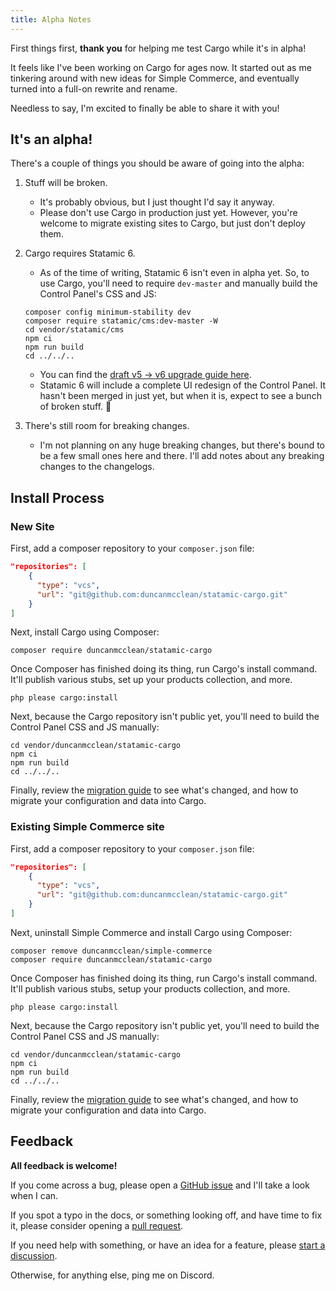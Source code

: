 ```yaml
---
title: Alpha Notes
---
```


First things first, **thank you** for helping me test Cargo while it's in alpha!

It feels like I've been working on Cargo for ages now. It started out as me tinkering around with new ideas for Simple Commerce, and eventually turned into a full-on rewrite and rename. 

Needless to say, I'm excited to finally be able to share it with you! 

## It's an alpha!
There's a couple of things you should be aware of going into the alpha:

1. Stuff will be broken.
	* It's probably obvious, but I just thought I'd say it anyway.
    * Please don't use Cargo in production just yet. However, you're welcome to migrate existing sites to Cargo, but just don't deploy them.
2. Cargo requires Statamic 6.
   * As of the time of writing, Statamic 6 isn't even in alpha yet. So, to use Cargo, you'll need to require `dev-master` and manually build the Control Panel's CSS and JS:
     
	```
	composer config minimum-stability dev
	composer require statamic/cms:dev-master -W
	cd vendor/statamic/cms
	npm ci
	npm run build
    cd ../../..
	```

	* You can find the [draft v5 -> v6 upgrade guide here](https://github.com/statamic/docs/blob/6.0/content/collections/docs/5-to-6.md).
    * Statamic 6 will include a complete UI redesign of the Control Panel. It hasn't been merged in just yet, but when it is, expect to see a bunch of broken stuff. 🫠
3. There's still room for breaking changes.
    * I'm not planning on any huge breaking changes, but there's bound to be a few small ones here and there. I'll add notes about any breaking changes to the changelogs.

## Install Process
### New Site
First, add a composer repository to your `composer.json` file:

```json
"repositories": [
    {
      "type": "vcs",
      "url": "git@github.com:duncanmcclean/statamic-cargo.git"
    }
]
```

Next, install Cargo using Composer:

```
composer require duncanmcclean/statamic-cargo
```

Once Composer has finished doing its thing, run Cargo's install command. It'll publish various stubs, set up your products collection, and more.

```
php please cargo:install
```

Next, because the Cargo repository isn't public yet, you'll need to build the Control Panel CSS and JS manually:

```
cd vendor/duncanmcclean/statamic-cargo
npm ci
npm run build
cd ../../..
```

Finally, review the [migration guide](/docs/migrating-from-simple-commerce) to see what's changed, and how to migrate your configuration and data into Cargo.

### Existing Simple Commerce site
First, add a composer repository to your `composer.json` file:

```json
"repositories": [
    {
      "type": "vcs",
      "url": "git@github.com:duncanmcclean/statamic-cargo.git"
    }
]
```

Next, uninstall Simple Commerce and install Cargo using Composer:

```
composer remove duncanmcclean/simple-commerce
composer require duncanmcclean/statamic-cargo
```

Once Composer has finished doing its thing, run Cargo's install command. It'll publish various stubs, setup your products collection, and more.

```
php please cargo:install
```

Next, because the Cargo repository isn't public yet, you'll need to build the Control Panel CSS and JS manually:

```
cd vendor/duncanmcclean/statamic-cargo
npm ci
npm run build
cd ../../..
```

Finally, review the [migration guide](/docs/migrating-from-simple-commerce) to see what's changed, and how to migrate your configuration and data into Cargo.

## Feedback
**All feedback is welcome!**

If you come across a bug, please open a [GitHub issue](https://github.com/duncanmcclean/statamic-cargo/issues/new?template=bug_report.yml) and I'll take a look when I can. 

If you spot a typo in the docs, or something looking off, and have time to fix it, please consider opening a [pull request](https://github.com/duncanmcclean/statamic-cargo/pulls). 

If you need help with something, or have an idea for a feature, please [start a discussion](https://github.com/duncanmcclean/statamic-cargo/discussions/new/choose).

Otherwise, for anything else, ping me on Discord. 